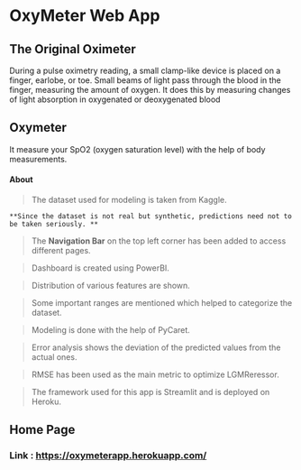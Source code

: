 # OxyMeter Web App
## The Original Oximeter
During a pulse oximetry reading, a small clamp-like device is placed on a finger, earlobe, or toe. Small beams of light pass through the blood in the finger, measuring the amount of oxygen. It does this by measuring changes of light absorption in oxygenated or deoxygenated blood
## Oxymeter
It measure your SpO2 (oxygen saturation level) with the help of body measurements.
#### About
> The dataset used for modeling is taken from Kaggle. 

`**Since the dataset is not real but synthetic, predictions need not to be taken seriously. **`

> The **Navigation Bar** on the top left corner has been added to access different pages.

> Dashboard is created using PowerBI.

> Distribution of various features are shown.

> Some important ranges are mentioned which helped to categorize the dataset.

> Modeling is done with the help of PyCaret. 

> Error analysis shows the deviation of the predicted values from the actual ones. 

> RMSE has been used as the main metric to optimize LGMReressor. 

> The framework used for this app is Streamlit and is deployed on Heroku.

## Home Page

### Link : https://oxymeterapp.herokuapp.com/
